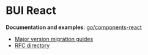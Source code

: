 # BUI React

**Documentation and examples**:
[go/components-react](https://design-systems.pages.booking.com/bui/bui-web/react/revs/latest/)

- [Major version migration guides](docs/migrations)
- [RFC directory](docs/rfc)
